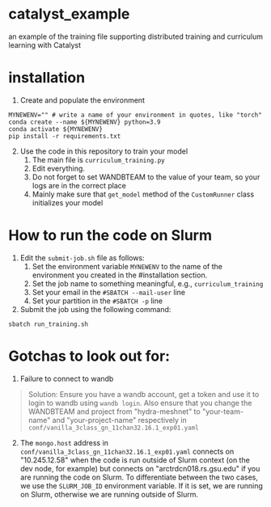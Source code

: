 # catalyst_example
an example of the training file supporting distributed training and curriculum learning with Catalyst

# installation

1. Create and populate the environment
```
MYNEWENV="" # write a name of your environment in quotes, like "torch"
conda create --name ${MYNEWENV} python=3.9
conda activate ${MYNEWENV}
pip install -r requirements.txt
```

2. Use the code in this repository to train your model
   1. The main file is `curriculum_training.py`
   2. Edit everything.
   3. Do not forget to set WANDBTEAM to the value of your team, so your logs are in the correct place
   4. Mainly make sure that `get_model` method of the `CustomRunner`
      class initializes your model

# How to run the code on Slurm

1. Edit the `submit-job.sh` file as follows:
   1. Set the environment variable `MYNEWENV` to the name of the environment you created in the #installation section.
   2. Set the job name to something meaningful, e.g., `curriculum_training`
   3. Set your email in the `#SBATCH --mail-user` line
   4. Set your partition in the `#SBATCH -p` line
2. Submit the job using the following command:
```
sbatch run_training.sh
```


# Gotchas to look out for:

1. Failure to connect to wandb
> Solution: Ensure you have a wandb account, get a token and use it to login to wandb using `wandb login`. Also ensure that you change the WANDBTEAM and project from "hydra-meshnet" to "your-team-name" and "your-project-name" respectively in `conf/vanilla_3class_gn_11chan32.16.1_exp01.yaml`

2. The `mongo.host` address in `conf/vanilla_3class_gn_11chan32.16.1_exp01.yaml` connects on "10.245.12.58" when the code is run outside of Slurm context (on the dev node, for example) but connects on "arctrdcn018.rs.gsu.edu" if you are running the code on Slurm. To differentiate between the two cases, we use the `SLURM_JOB_ID` environment variable. If it is set, we are running on Slurm, otherwise we are running outside of Slurm.


